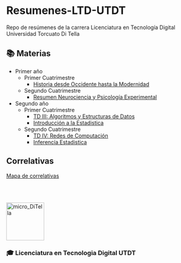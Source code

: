 # Resumenes-LTD-UTDT
Repo de resúmenes de la carrera Licenciatura en Tecnología Digital Universidad Torcuato Di Tella

## 📚 Materias

- Primer año
  - Primer Cuatrimestre
    - [Historia desde Occidente hasta la Modernidad](https://github.com/IgnacioPardo/Resumenes-LTD-UTDT/tree/main/Resumenes_HDO)
  - Segundo Cuatrimestre
    - [Resumen Neurociencia y Psicología Experimental](https://github.com/IgnacioPardo/Resumenes-LTD-UTDT/tree/main/Resumenes_Neurociencia)
- Segundo año
  - Primer Cuatrimestre
    - [TD III: Algoritmos y Estructuras de Datos](https://github.com/IgnacioPardo/Resumen_TDIII/)
    - [Introducción a la Estadistica](https://github.com/IgnacioPardo/Resumen-Introduccion-a-la-Estadistica/)
  - Segundo Cuatrimestre
    - [TD IV: Redes de Computación](https://docs.google.com/document/d/1avRQlukmTMZIND0Bynwc_X0O6HmaBthF9ZQCWQ_y3F4)
    - [Inferencía Estadistica](https://github.com/IgnacioPardo/Inferencia_Estadistica/blob/main/resumen.pdf)

## Correlativas

[Mapa de correlativas](https://ignaciopardo.github.io/Correlativas-LTD-UTDT/)

<br/><br/>

<img width="100" alt="micro_DiTella" src="https://user-images.githubusercontent.com/65306107/192430603-af6002c9-8410-4f2f-a68f-1a6b3f1f1337.png"> 

### 🎓 Licenciatura en Tecnologia Digital UTDT

